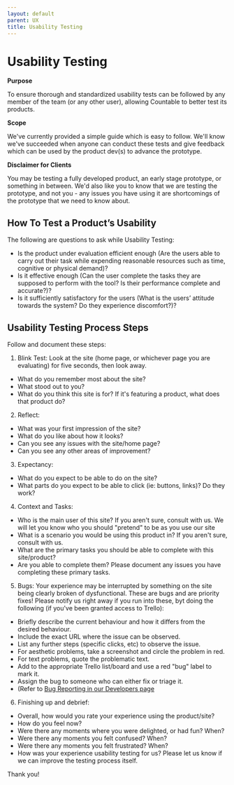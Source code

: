 ```yaml
---
layout: default
parent: UX
title: Usability Testing
---
```


# Usability Testing

**Purpose**

To ensure thorough and standardized usability tests can be followed by
any member of the team (or any other user), allowing Countable to better
test its products.

**Scope**

We've currently provided a simple guide which is easy to follow. We'll
know we've succeeded when anyone can conduct these tests and give
feedback which can be used by the product dev(s) to advance the
prototype.

**Disclaimer for Clients**

You may be testing a fully developed product, an early stage prototype,
or something in between. We'd also like you to know that we are testing
the prototype, and not you - any issues you have using it are
shortcomings of the prototype that we need to know about.

## How To Test a Product’s Usability

The following are questions to ask while Usability Testing:

  - Is the product under evaluation efficient enough (Are the users able
    to carry out their task while expending reasonable resources such as
    time, cognitive or physical demand)?
  - Is it effective enough (Can the user complete the tasks they are
    supposed to perform with the tool? Is their performance complete and
    accurate?)?
  - Is it sufficiently satisfactory for the users (What is the users’
    attitude towards the system? Do they experience discomfort?)?

## Usability Testing Process Steps

Follow and document these steps:

1.  Blink Test: Look at the site (home page, or whichever page you are
    evaluating) for five seconds, then look away.

<!-- end list -->

  - What do you remember most about the site?
  - What stood out to you?
  - What do you think this site is for? If it's featuring a product,
    what does that product do?

<!-- end list -->

2.  Reflect:

<!-- end list -->

  - What was your first impression of the site?
  - What do you like about how it looks?
  - Can you see any issues with the site/home page?
  - Can you see any other areas of improvement?

<!-- end list -->

3.  Expectancy:

<!-- end list -->

  - What do you expect to be able to do on the site?
  - What parts do you expect to be able to click (ie: buttons, links)?
    Do they work?

<!-- end list -->

4.  Context and Tasks:

<!-- end list -->

  - Who is the main user of this site? If you aren't sure, consult with
    us. We will let you know who you should "pretend" to be as you use
    our site
  - What is a scenario you would be using this product in? If you aren't
    sure, consult with us.
  - What are the primary tasks you should be able to complete with this
    site/product?
  - Are you able to complete them? Please document any issues you have
    completing these primary tasks.

<!-- end list -->

5.  Bugs: Your experience may be interrupted by something on the site
    being clearly broken of dysfunctional. These are bugs and are
    priority fixes\! Please notify us right away if you run into these,
    byt doing the following (if you've been granted access to Trello):

<!-- end list -->

  - Briefly describe the current behaviour and how it differs from the
    desired behaviour.
  - Include the exact URL where the issue can be observed.
  - List any further steps (specific clicks, etc) to observe the issue.
  - For aesthetic problems, take a screenshot and circle the problem in
    red.
  - For text problems, quote the problematic text.
  - Add to the appropriate Trello list/board and use a red "bug" label
    to mark it.
  - Assign the bug to someone who can either fix or triage it.
  - (Refer to [Bug Reporting in our Developers page](../../developers/TESTING/)

<!-- end list -->

6.  Finishing up and debrief:

<!-- end list -->

  - Overall, how would you rate your experience using the product/site?
  - How do you feel now?
  - Were there any moments where you were delighted, or had fun? When?
  - Were there any moments you felt confused? When?
  - Were there any moments you felt frustrated? When?
  - How was your experience usability testing for us? Please let us know
    if we can improve the testing process itself.

Thank you\!
